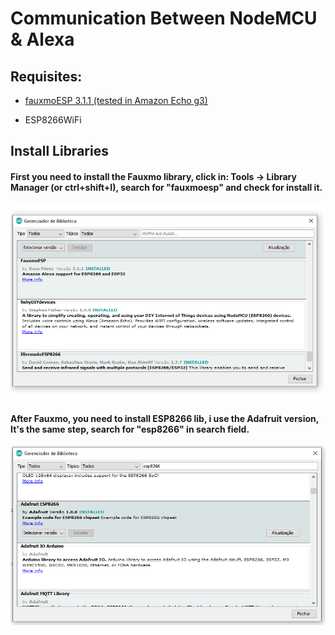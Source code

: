 # Communication Between NodeMCU & Alexa


## Requisites:

- [fauxmoESP 3.1.1 (tested in Amazon Echo g3)](https://github.com/vintlabs/fauxmoESP)

- ESP8266WiFi

## Install Libraries

#### First you need to install the Fauxmo library, click in: Tools -> Library Manager (or ctrl+shift+I), search for "fauxmoesp" and check for install it.
![title](Images/fauxmo.png)

#### After Fauxmo, you need to install ESP8266 lib, i use the Adafruit version, It's the same step, search for "esp8266" in search field.
![title](Images/esp8266.png)
